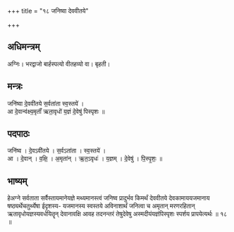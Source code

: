 +++
title = "१८ जनिष्वा देववीतये"

+++
## अधिमन्त्रम्
अग्निः। भरद्वाजो बार्हस्पत्यो वीतहव्यो वा। बृहती।

## मन्त्रः
जनि॑ष्वा दे॒ववी॑तये स॒र्वता॑ता स्व॒स्तये॑ ।  
आ दे॒वान्व॑क्ष्य॒मृताँ॑ ऋता॒वृधो॑ य॒ज्ञं दे॒वेषु॑ पिस्पृशः ॥

## पदपाठः
जनि॑ष्व । दे॒वऽवी॑तये । स॒र्वऽता॑ता । स्व॒स्तये॑ ।  
आ । दे॒वान् । व॒क्षि॒ । अ॒मृता॑न् । ऋ॒त॒ऽवृधः॑ । य॒ज्ञम् । दे॒वेषु॑ । पि॒स्पृ॒शः॒ ॥

## भाष्यम्
हेअग्ने सर्वताता सर्वैस्तायमानेयज्ञे मथ्यमानस्त्वं जनिष्व प्रादुर्भव किमर्थं देववीतये देवकामाययजमानाय षष्ठ्यर्थेचतुर्थ्येषा ईदृशस्य- यजमानस्य स्वस्तये अविनाशार्थं जनित्वा च अमृतान् मरणरहितान् ऋतावृधोयज्ञस्यवर्धयितॄन् देवानावक्षि आवह तदनन्तरं तेषुदेवेषु अस्मदीयंयज्ञंपिस्पृशः स्पर्शय प्रापयेत्यर्थः ॥ १८ ॥